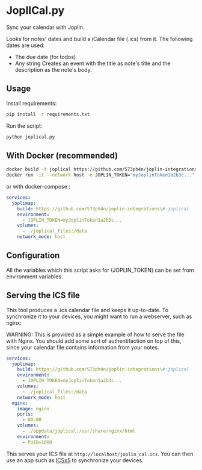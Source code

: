 # JoplICal.py
Sync your calendar with Joplin.

Looks for notes' dates and build a iCalendar file (.ics) from it.
The following dates are used:
* The due date (for todos)
* Any string 
Creates an event with the title as note's title and the description as the note's body.
## Usage
Install requirements:
```bash
pip install -r requirements.txt
```

Run the script:
```bash
python joplical.py
```

## With Docker (recommended)
```sh
docker build -t joplical https://github.com/S73ph4n/joplin-integrations.git\#:joplical
docker run -it --network host -e JOPLIN_TOKEN="myJoplinToken1a2b3c..." -v ./joplical_files:/data joplical
```

or with docker-compose :

```yaml
services:
  joplimap:
    build: https://github.com/S73ph4n/joplin-integrations\#:joplical
    environment:
      - JOPLIN_TOKEN=myJoplinToken1a2b3c...
    volumes:
      - ./joplical_files:/data
    network_mode: host
```

## Configuration
All the variables which this script asks for (JOPLIN\_TOKEN) can be set from environment variables.

## Serving the ICS file
This tool produces a .ics calendar file and keeps it up-to-date. To synchronize it to your devices, you might want to run a webserver, such as nginx:

WARNING: This is provided as a simple example of how to serve the file with Nginx. You should add some sort of authentifaction on top of this, since your calendar file contains information from your notes.
```yaml
services:
  joplimap:
    build: https://github.com/S73ph4n/joplin-integrations\#:joplical
    environment:
      - JOPLIN_TOKEN=myJoplinToken1a2b3c...
    volumes:
      - ./joplical_files:/data
    network_mode: host
  nginx:
    image: nginx
    ports:
      - 80:80
    volumes:
      - ./appdata/joplical:/usr/share/nginx/html
    environment:
      - PUID=1000
```
This serves your ICS file at ```http://localhost/joplin_cal.ics```. You can then use an app such as [ICSx5](https://icsx5.bitfire.at/) to synchronize your devices.

